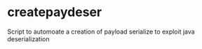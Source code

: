 # createpaydeser
Script to automoate a creation of payload serialize to exploit java deserialization

